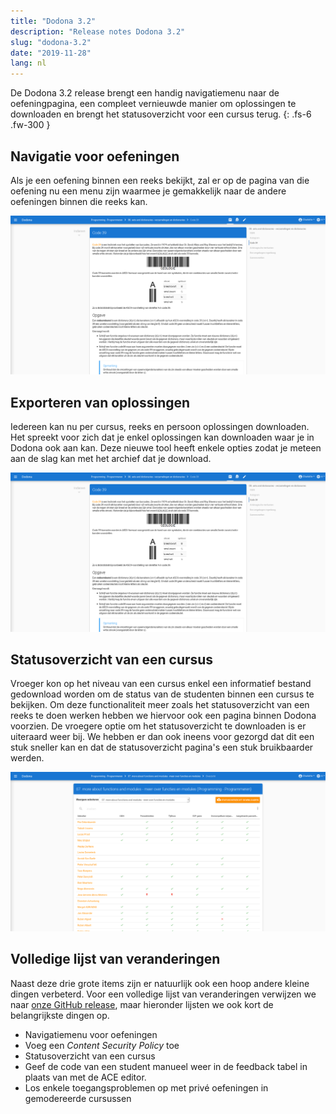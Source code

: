 ```yaml
---
title: "Dodona 3.2"
description: "Release notes Dodona 3.2"
slug: "dodona-3.2"
date: "2019-11-28"
lang: nl
---
```


De Dodona 3.2 release brengt een handig navigatiemenu naar de oefeningpagina, een compleet vernieuwde manier om oplossingen te downloaden en brengt het statusoverzicht voor een cursus terug.
{: .fs-6 .fw-300 }

## Navigatie voor oefeningen

Als je een oefening binnen een reeks bekijkt, zal er op de pagina van die oefening nu een menu zijn waarmee je gemakkelijk naar de andere oefeningen binnen die reeks kan.

![Navigatie voor oefeningen](/assets/img/news/dodona-3.2/exercise-navigation-nl.png)


## Exporteren van oplossingen

Iedereen kan nu per cursus, reeks en persoon oplossingen downloaden. Het spreekt voor zich dat je enkel oplossingen kan downloaden waar je in Dodona ook aan kan. Deze nieuwe tool heeft enkele opties zodat je meteen aan de slag kan met het archief dat je download.

![Opties voor het exporteren van oplossingen](/assets/img/news/dodona-3.2/exercise-navigation-nl.png)

## Statusoverzicht van een cursus

Vroeger kon op het niveau van een cursus enkel een informatief bestand gedownload worden om de status van de studenten binnen een cursus te bekijken. Om deze functionaliteit meer zoals het statusoverzicht van een reeks te doen werken hebben we hiervoor ook een pagina binnen Dodona voorzien. De vroegere optie om het statusoverzicht te downloaden is er uiteraard weer bij. We hebben er dan ook ineens voor gezorgd dat dit een stuk sneller kan en dat de statusoverzicht pagina's een stuk bruikbaarder werden.

![Nieuwe statusoverzicht pagina](/assets/img/news/dodona-3.2/scoresheet-nl.png)

## Volledige lijst van veranderingen

Naast deze drie grote items zijn er natuurlijk ook een hoop andere kleine dingen verbeterd. Voor een volledige lijst van veranderingen verwijzen we naar [onze GitHub release](https://github.com/dodona-edu/dodona/releases/tag/3.2), maar hieronder lijsten we ook kort de belangrijkste dingen op.

 * Navigatiemenu voor oefeningen
 * Voeg een _Content Security Policy_ toe
 * Statusoverzicht van een cursus
 * Geef de code van een student manueel weer in de feedback tabel in plaats van met de ACE editor.
 * Los enkele toegangsproblemen op met privé oefeningen in gemodereerde cursussen


